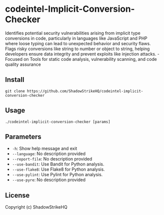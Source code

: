 # codeintel-Implicit-Conversion-Checker
Identifies potential security vulnerabilities arising from implicit type conversions in code, particularly in languages like JavaScript and PHP where loose typing can lead to unexpected behavior and security flaws. Flags risky conversions like string to number or object to string, helping developers ensure data integrity and prevent exploits like injection attacks. - Focused on Tools for static code analysis, vulnerability scanning, and code quality assurance

## Install
`git clone https://github.com/ShadowStrikeHQ/codeintel-implicit-conversion-checker`

## Usage
`./codeintel-implicit-conversion-checker [params]`

## Parameters
- `-h`: Show help message and exit
- `--language`: No description provided
- `--report-file`: No description provided
- `--use-bandit`: Use Bandit for Python analysis.
- `--use-flake8`: Use Flake8 for Python analysis.
- `--use-pylint`: Use Pylint for Python analysis.
- `--use-pyre`: No description provided

## License
Copyright (c) ShadowStrikeHQ
